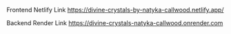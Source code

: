 Frontend Netlify Link
https://divine-crystals-by-natyka-callwood.netlify.app/

Backend Render Link
https://divine-crystals-natyka-callwood.onrender.com



